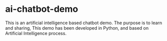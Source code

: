 # ai-chatbot-demo
This is an artificial intelligence based chatbot demo. 
The purpose is to learn and sharing, This demo has been developed in Python, and based on Artificial Intelligence process. 
